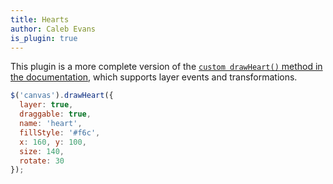 ```yaml
---
title: Hearts
author: Caleb Evans
is_plugin: true
---
```


This plugin is a more complete version of the [`custom drawHeart()` method in the documentation]({base}/docs/extending/), which supports layer events and transformations.

```js
$('canvas').drawHeart({
  layer: true,
  draggable: true,
  name: 'heart',
  fillStyle: '#f6c',
  x: 160, y: 100,
  size: 140,
  rotate: 30
});
```
